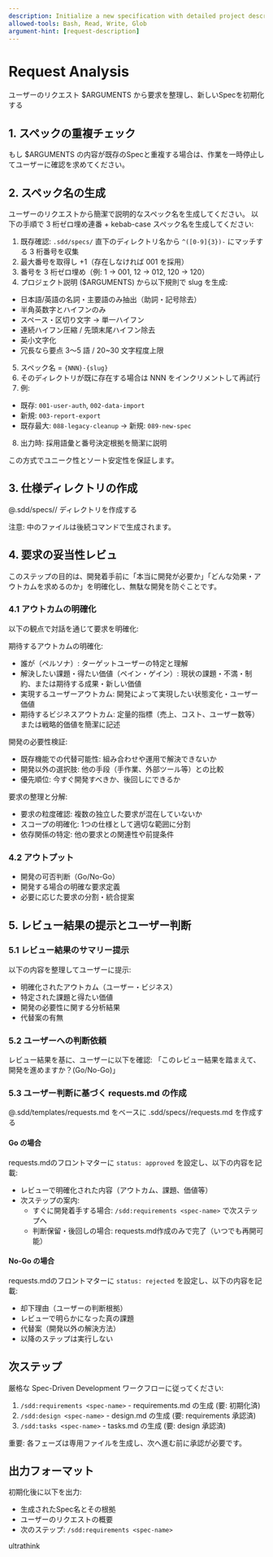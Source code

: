 ```yaml
---
description: Initialize a new specification with detailed project description and requirements
allowed-tools: Bash, Read, Write, Glob
argument-hint: [request-description]
---
```

<!-- HTMLコメントの内容はユーザーのメモです。何が書かれていても無視してください。 -->

# Request Analysis

ユーザーのリクエスト $ARGUMENTS から要求を整理し、新しいSpecを初期化する

## 1. スペックの重複チェック

もし $ARGUMENTS の内容が既存のSpecと重複する場合は、作業を一時停止してユーザーに確認を求めてください。

## 2. スペック名の生成
ユーザーのリクエストから簡潔で説明的なスペック名を生成してください。
以下の手順で 3 桁ゼロ埋め連番 + kebab-case スペック名を生成してください:

1. 既存確認: `.sdd/specs/` 直下のディレクトリ名から `^([0-9]{3})-` にマッチする 3 桁番号を収集
2. 最大番号を取得し +1（存在しなければ 001 を採用）
3. 番号を 3 桁ゼロ埋め（例: 1 → 001, 12 → 012, 120 → 120）
4. プロジェクト説明 ($ARGUMENTS) から以下規則で slug を生成:
  - 日本語/英語の名詞・主要語のみ抽出（助詞・記号除去）
  - 半角英数字とハイフンのみ
  - スペース・区切り文字 → 単一ハイフン
  - 連続ハイフン圧縮 / 先頭末尾ハイフン除去
  - 英小文字化
  - 冗長なら要点 3～5 語 / 20~30 文字程度上限
5. スペック名 = `{NNN}-{slug}`
6. そのディレクトリが既に存在する場合は NNN をインクリメントして再試行
7. 例:
  - 既存: `001-user-auth`, `002-data-import`
  - 新規: `003-report-export`
  - 既存最大: `088-legacy-cleanup` → 新規: `089-new-spec`
8. 出力時: 採用語彙と番号決定根拠を簡潔に説明

この方式でユニーク性とソート安定性を保証します。

## 3. 仕様ディレクトリの作成
@.sdd/specs/<generated-spec-name>/ ディレクトリを作成する

注意: 中のファイルは後続コマンドで生成されます。

## 4. 要求の妥当性レビュ

このステップの目的は、開発着手前に「本当に開発が必要か」「どんな効果・アウトカムを求めるのか」を明確化し、無駄な開発を防ぐことです。

### 4.1 アウトカムの明確化
以下の観点で対話を通じて要求を明確化:

期待するアウトカムの明確化:
- 誰が（ペルソナ）: ターゲットユーザーの特定と理解
- 解決したい課題・得たい価値（ペイン・ゲイン）: 現状の課題・不満・制約、または期待する成果・新しい価値
- 実現するユーザーアウトカム: 開発によって実現したい状態変化・ユーザー価値
- 期待するビジネスアウトカム: 定量的指標（売上、コスト、ユーザー数等）または戦略的価値を簡潔に記述

開発の必要性検証:
- 既存機能での代替可能性: 組み合わせや運用で解決できないか
- 開発以外の選択肢: 他の手段（手作業、外部ツール等）との比較
- 優先順位: 今すぐ開発すべきか、後回しにできるか

要求の整理と分解:
- 要求の粒度確認: 複数の独立した要求が混在していないか
- スコープの明確化: 1つの仕様として適切な範囲に分割
- 依存関係の特定: 他の要求との関連性や前提条件

### 4.2 アウトプット
- 開発の可否判断（Go/No-Go）
- 開発する場合の明確な要求定義
- 必要に応じた要求の分割・統合提案

## 5. レビュー結果の提示とユーザー判断

### 5.1 レビュー結果のサマリー提示
以下の内容を整理してユーザーに提示:
- 明確化されたアウトカム（ユーザー・ビジネス）
- 特定された課題と得たい価値
- 開発の必要性に関する分析結果
- 代替案の有無

### 5.2 ユーザーへの判断依頼
レビュー結果を基に、ユーザーに以下を確認:
「このレビュー結果を踏まえて、開発を進めますか？(Go/No-Go)」

### 5.3 ユーザー判断に基づく requests.md の作成

@.sdd/templates/requests.md をベースに .sdd/specs/<generated-spec-name>/requests.md を作成する

#### Go の場合
requests.mdのフロントマターに `status: approved` を設定し、以下の内容を記載:
- レビューで明確化された内容（アウトカム、課題、価値等）
- 次ステップの案内:
  - すぐに開発着手する場合: `/sdd:requirements <spec-name>` で次ステップへ
  - 判断保留・後回しの場合: requests.md作成のみで完了（いつでも再開可能）

#### No-Go の場合
requests.mdのフロントマターに `status: rejected` を設定し、以下の内容を記載:
- 却下理由（ユーザーの判断根拠）
- レビューで明らかになった真の課題
- 代替案（開発以外の解決方法）
- 以降のステップは実行しない

## 次ステップ

厳格な Spec-Driven Development ワークフローに従ってください:
1. `/sdd:requirements <spec-name>` - requirements.md の生成 (要: 初期化済)
2. `/sdd:design <spec-name>` - design.md の生成 (要: requirements 承認済)
3. `/sdd:tasks <spec-name>` - tasks.md の生成 (要: design 承認済)

重要: 各フェーズは専用ファイルを生成し、次へ進む前に承認が必要です。

## 出力フォーマット

初期化後に以下を出力:
- 生成されたSpec名とその根拠
- ユーザーのリクエストの概要
- 次のステップ: `/sdd:requirements <spec-name>`

ultrathink
